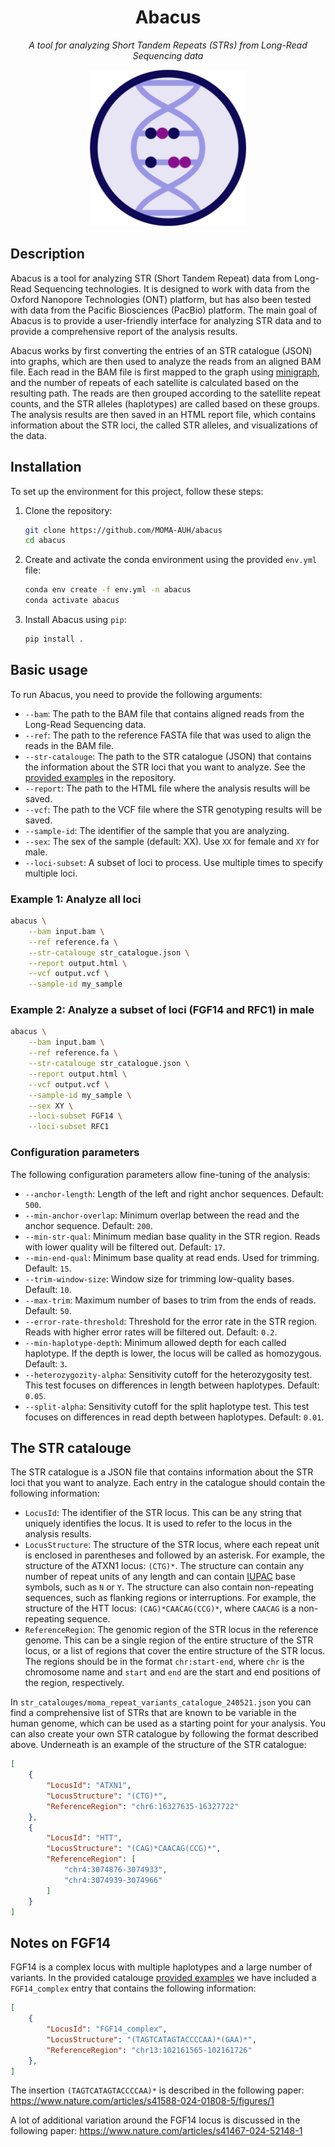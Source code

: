 <h1 align="center">Abacus</h1>
<p align="center"><i>A tool for analyzing Short Tandem Repeats (STRs) from Long-Read Sequencing data</i></p>

<p align="center">
    <img width="250px" src="./img/logo.png">
</p>

## Description

Abacus is a tool for analyzing STR (Short Tandem Repeat) data from Long-Read Sequencing technologies. It is designed to work with data from the Oxford Nanopore Technologies (ONT) platform, but has also been tested with data from the Pacific Biosciences (PacBio) platform. The main goal of Abacus is to provide a user-friendly interface for analyzing STR data and to provide a comprehensive report of the analysis results.

Abacus works by first converting the entries of an STR catalogue (JSON) into graphs, which are then used to analyze the reads from an aligned BAM file. Each read in the BAM file is first mapped to the graph using [minigraph](https://github.com/lh3/minigraph), and the number of repeats of each satellite is calculated based on the resulting path. The reads are then grouped according to the satellite repeat counts, and the STR alleles (haplotypes) are called based on these groups. The analysis results are then saved in an HTML report file, which contains information about the STR loci, the called STR alleles, and visualizations of the data.

## Installation
To set up the environment for this project, follow these steps:

1. Clone the repository:
    ```sh
    git clone https://github.com/MOMA-AUH/abacus
    cd abacus
    ```

2. Create and activate the conda environment using the provided `env.yml` file:
    ```sh
    conda env create -f env.yml -n abacus
    conda activate abacus
    ```

3. Install Abacus using `pip`:
    ```sh
    pip install .
    ```

## Basic usage
To run Abacus, you need to provide the following arguments:

- `--bam`: The path to the BAM file that contains aligned reads from the Long-Read Sequencing data.
- `--ref`: The path to the reference FASTA file that was used to align the reads in the BAM file.
- `--str-catalouge`: The path to the STR catalogue (JSON) that contains the information about the STR loci that you want to analyze. See the [provided examples](./str_catalouges/) in the repository.
- `--report`: The path to the HTML file where the analysis results will be saved.
- `--vcf`: The path to the VCF file where the STR genotyping results will be saved.
- `--sample-id`: The identifier of the sample that you are analyzing.
- `--sex`: The sex of the sample (default: XX). Use `XX` for female and `XY` for male.
- `--loci-subset`: A subset of loci to process. Use multiple times to specify multiple loci.

### Example 1: Analyze all loci
```sh
abacus \
    --bam input.bam \
    --ref reference.fa \
    --str-catalouge str_catalogue.json \
    --report output.html \
    --vcf output.vcf \
    --sample-id my_sample
```

### Example 2: Analyze a subset of loci (FGF14 and RFC1) in male
```sh
abacus \
    --bam input.bam \
    --ref reference.fa \
    --str-catalouge str_catalogue.json \
    --report output.html \
    --vcf output.vcf \
    --sample-id my_sample \
    --sex XY \
    --loci-subset FGF14 \
    --loci-subset RFC1
```

### Configuration parameters
The following configuration parameters allow fine-tuning of the analysis:

- `--anchor-length`: Length of the left and right anchor sequences. Default: `500`.
- `--min-anchor-overlap`: Minimum overlap between the read and the anchor sequence. Default: `200`.
- `--min-str-qual`: Minimum median base quality in the STR region. Reads with lower quality will be filtered out. Default: `17`.
- `--min-end-qual`: Minimum base quality at read ends. Used for trimming. Default: `15`.
- `--trim-window-size`: Window size for trimming low-quality bases. Default: `10`.
- `--max-trim`: Maximum number of bases to trim from the ends of reads. Default: `50`.
- `--error-rate-threshold`: Threshold for the error rate in the STR region. Reads with higher error rates will be filtered out. Default: `0.2`.
- `--min-haplotype-depth`: Minimum allowed depth for each called haplotype. If the depth is lower, the locus will be called as homozygous. Default: `3`.
- `--heterozygozity-alpha`: Sensitivity cutoff for the heterozygosity test. This test focuses on differences in length between haplotypes. Default: `0.05`.
- `--split-alpha`: Sensitivity cutoff for the split haplotype test. This test focuses on differences in read depth between haplotypes. Default: `0.01`.

## The STR catalouge

The STR catalogue is a JSON file that contains information about the STR loci that you want to analyze. Each entry in the catalogue should contain the following information:

- `LocusId`: The identifier of the STR locus. This can be any string that uniquely identifies the locus. It is used to refer to the locus in the analysis results.
- `LocusStructure`: The structure of the STR locus, where each repeat unit is enclosed in parentheses and followed by an asterisk. For example, the structure of the ATXN1 locus: `(CTG)*`. The structure can contain any number of repeat units of any length and can contain [IUPAC](https://en.wikipedia.org/wiki/International_Union_of_Pure_and_Applied_Chemistry) base symbols, such as `N` or `Y`. The structure can also contain non-repeating sequences, such as flanking regions or interruptions. For example, the structure of the HTT locus: `(CAG)*CAACAG(CCG)*`, where `CAACAG` is a non-repeating sequence.
- `ReferenceRegion`: The genomic region of the STR locus in the reference genome. This can be a single region of the entire structure of the STR locus, or a list of regions that cover the entire structure of the STR locus. The regions should be in the format `chr:start-end`, where `chr` is the chromosome name and `start` and `end` are the start and end positions of the region, respectively.

In `str_catalouges/moma_repeat_variants_catalogue_240521.json` you can find a comprehensive list of STRs that are known to be variable in the human genome, which can be used as a starting point for your analysis. You can also create your own STR catalogue by following the format described above. Underneath is an example of the structure of the STR catalogue:

```json
[
    {
        "LocusId": "ATXN1",
        "LocusStructure": "(CTG)*",
        "ReferenceRegion": "chr6:16327635-16327722"
    },
    {
        "LocusId": "HTT",
        "LocusStructure": "(CAG)*CAACAG(CCG)*",
        "ReferenceRegion": [
            "chr4:3074876-3074933",
            "chr4:3074939-3074966"
        ]
    }
]
```

## Notes on FGF14
FGF14 is a complex locus with multiple haplotypes and a large number of variants. In the provided catalouge [provided examples](./str_catalouges/abacus_catalouge.json) we have included a `FGF14_complex` entry that contains the following information:

```json
[
    {
        "LocusId": "FGF14_complex",
        "LocusStructure": "(TAGTCATAGTACCCCAA)*(GAA)*",
        "ReferenceRegion": "chr13:102161565-102161726"
    },
]
```

The insertion `(TAGTCATAGTACCCCAA)*` is described in the following paper:
https://www.nature.com/articles/s41588-024-01808-5/figures/1

A lot of additional variation around the FGF14 locus is discussed in the following paper:
https://www.nature.com/articles/s41467-024-52148-1